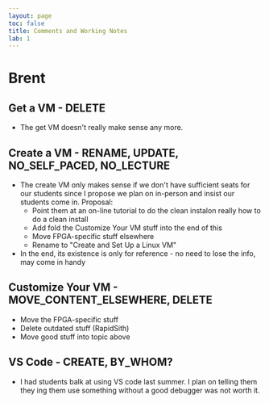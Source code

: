 ```yaml
---
layout: page
toc: false
title: Comments and Working Notes
lab: 1
---
```



# Brent

## Get a VM - DELETE
- The get VM doesn't really make sense any more. 

## Create a VM - RENAME, UPDATE, NO_SELF_PACED, NO_LECTURE
- The create VM only makes sense if we don't have sufficient seats for our students since  I propose we plan on in-person and insist our students come in. Proposal: 
    - Point them at an on-line tutorial to do the clean instalon really how to do a clean install 
    - Add fold the Customize Your VM stuff into the end of this
    - Move FPGA-specific stuff elsewhere
    - Rename to "Create and Set Up a Linux VM"
- In the end, its existence is only for reference - no need to lose the info, may come in handy

## Customize Your VM - MOVE_CONTENT_ELSEWHERE, DELETE
- Move the FPGA-specific stuff
- Delete outdated stuff (RapidSith)
- Move good stuff into topic above

## VS Code - CREATE, BY_WHOM?
- I had students balk at using VS code last summer.  I plan on telling them they ing them use something without a good debugger was not worth it.


